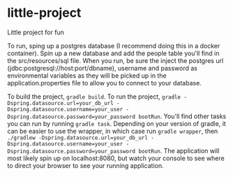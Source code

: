 # little-project
Little project for fun

To run, sping up a postgres database (I recommend doing this in a docker container). Spin up a new database and add the people table you'll find in the src/resources/sql file. When you run, be sure the inject the postgres url (jdbc:postgresql://host:port/dbname), username and password as environmental variables as they will be picked up in the application.properties file to allow you to connect to your database.

To build the project, ```gradle build```. To run the project, ```gradle -Dspring.datasource.url=your_db_url -Dspring.datasource.username=your_user -Dspring.datasource.password=your_password bootRun```. You'll find other tasks you can run by running ```gradle task```. Depending on your version of gradle, it can be easier to use the wrapper, in which case run ```gradle wrapper```, then ```./gradlew -Dspring.datasource.url=your_db_url -Dspring.datasource.username=your_user -Dspring.datasource.password=your_password bootRun```. The application will most likely spin up on localhost:8080, but watch your console to see where to direct your browser to see your running application.
